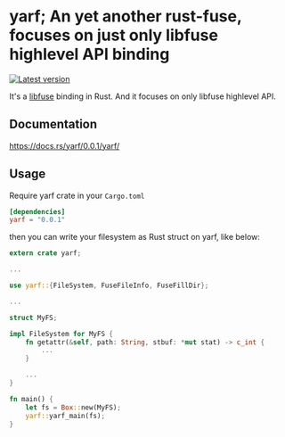 # yarf; An yet another rust-fuse, focuses on just only libfuse highlevel API binding

[![Latest version](https://meritbadge.herokuapp.com/yarf)](https://crates.io/crates/yarf)

It's a [libfuse](https://github.com/libfuse/libfuse) binding in Rust. And it focuses on only libfuse highlevel API.


## Documentation

https://docs.rs/yarf/0.0.1/yarf/


## Usage

Require yarf crate in your `Cargo.toml`

```toml
[dependencies]
yarf = "0.0.1"
```

then you can write your filesystem as Rust struct on yarf, like below:

```rust
extern crate yarf;

...

use yarf::{FileSystem, FuseFileInfo, FuseFillDir};

...

struct MyFS;

impl FileSystem for MyFS {
    fn getattr(&self, path: String, stbuf: *mut stat) -> c_int {
        ...
    }

    ...
}

fn main() {
    let fs = Box::new(MyFS);
    yarf::yarf_main(fs);
}
```
